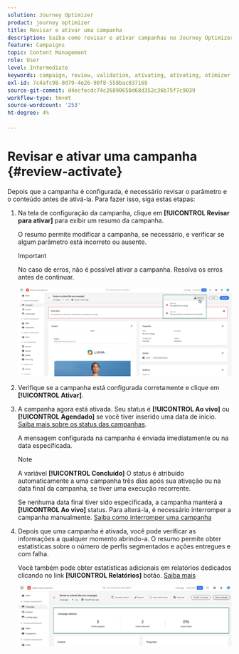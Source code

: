 ```yaml
---
solution: Journey Optimizer
product: journey optimizer
title: Revisar e ativar uma campanha
description: Saiba como revisar e ativar campanhas no Journey Optimizer
feature: Campaigns
topic: Content Management
role: User
level: Intermediate
keywords: campaign, review, validation, ativating, ativating, otimizer
exl-id: 7c4afc98-0d79-4e26-90f8-558bac037169
source-git-commit: d4ecfecdc74c26890658d68d352c36b75f7c9039
workflow-type: tm+mt
source-wordcount: '253'
ht-degree: 4%

---
```


# Revisar e ativar uma campanha {#review-activate}

Depois que a campanha é configurada, é necessário revisar o parâmetro e o conteúdo antes de ativá-la. Para fazer isso, siga estas etapas:

1. Na tela de configuração da campanha, clique em **[!UICONTROL Revisar para ativar]** para exibir um resumo da campanha.

   O resumo permite modificar a campanha, se necessário, e verificar se algum parâmetro está incorreto ou ausente.

   >[!IMPORTANT]
   >
   >No caso de erros, não é possível ativar a campanha. Resolva os erros antes de continuar.

   ![](assets/create-campaign-alerts.png)

1. Verifique se a campanha está configurada corretamente e clique em **[!UICONTROL Ativar]**.

1. A campanha agora está ativada. Seu status é **[!UICONTROL Ao vivo]** ou **[!UICONTROL Agendado]** se você tiver inserido uma data de início. [Saiba mais sobre os status das campanhas](get-started-with-campaigns.md#statuses).

   A mensagem configurada na campanha é enviada imediatamente ou na data especificada.

   >[!NOTE]
   >
   >A variável **[!UICONTROL Concluído]** O status é atribuído automaticamente a uma campanha três dias após sua ativação ou na data final da campanha, se tiver uma execução recorrente.
   >
   >Se nenhuma data final tiver sido especificada, a campanha manterá a **[!UICONTROL Ao vivo]** status. Para alterá-la, é necessário interromper a campanha manualmente. [Saiba como interromper uma campanha](modify-stop-campaign.md)

1. Depois que uma campanha é ativada, você pode verificar as informações a qualquer momento abrindo-a. O resumo permite obter estatísticas sobre o número de perfis segmentados e ações entregues e com falha.

   Você também pode obter estatísticas adicionais em relatórios dedicados clicando no link **[!UICONTROL Relatórios]** botão. [Saiba mais](../reports/campaign-global-report.md)

   ![](assets/create-campaign-summary.png)
